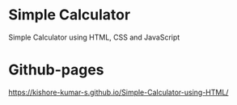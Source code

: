 # Simple Calculator
Simple Calculator using HTML, CSS and JavaScript

# Github-pages
https://kishore-kumar-s.github.io/Simple-Calculator-using-HTML/
